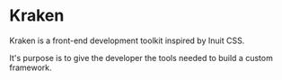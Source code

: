 Kraken
======

Kraken is a front-end development toolkit inspired by Inuit CSS.

It's purpose is to give the developer the tools needed to build a custom framework.